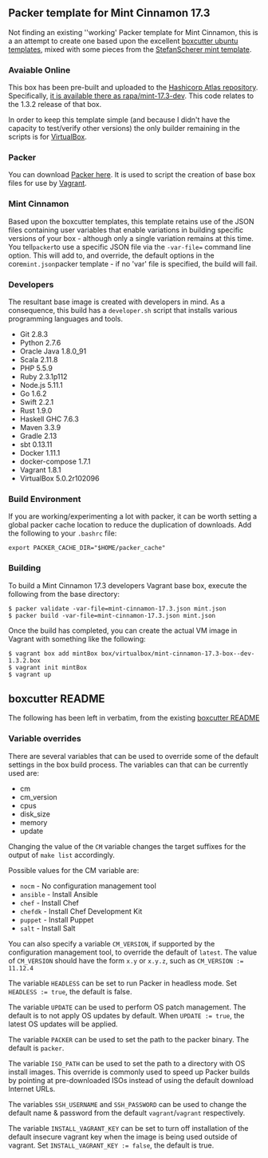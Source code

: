 ## Packer template for Mint Cinnamon 17.3

Not finding an existing ''working' Packer template for Mint Cinnamon, this is a an attempt to create one based upon
the excellent [boxcutter ubuntu templates](https://github.com/boxcutter/ubuntu), mixed with some pieces from the
[StefanScherer mint template](https://github.com/StefanScherer/mint). 

### Avaiable Online ###

This box has been pre-built and uploaded to the [Hashicorp Atlas repository](https://atlas.hashicorp.com/boxes/search). 
Specifically, [it is available there as rapa/mint-17.3-dev](https://atlas.hashicorp.com/rapa/boxes/mint-17.3-dev).
This code relates to the 1.3.2 release of that box.

In order to keep this template simple (and because I
didn't have the capacity to test/verify other versions) the only builder remaining in the scripts is for [VirtualBox](https://www.virtualbox.org/).

### Packer

You can download [Packer here](https://packer.io/). It is used to script the creation of base box files for use by [Vagrant](https://www.vagrantup.com/).

### Mint Cinnamon

Based upon the boxcutter templates, this template retains use of the JSON files containing user variables that enable variations in building specific versions of your box -
although only a single variation remains at this time. You tell`packer`to use a specific JSON file via the `-var-file=` command line
option.  This will add to, and override, the default options in the core`mint.json`packer template - if  no 'var' file is specified, the build will fail.

### Developers

The resultant base image is created with developers in mind. As a consequence, this build has a `developer.sh` script that installs various programming languages and tools.
* Git 2.8.3
* Python 2.7.6
* Oracle Java 1.8.0_91
* Scala 2.11.8
* PHP 5.5.9
* Ruby 2.3.1p112
* Node.js 5.11.1
* Go 1.6.2
* Swift 2.2.1
* Rust 1.9.0
* Haskell GHC 7.6.3
* Maven 3.3.9
* Gradle 2.13
* sbt 0.13.11
* Docker 1.11.1
* docker-compose 1.7.1
* Vagrant 1.8.1
* VirtualBox 5.0.2r102096

### Build Environment

If you are working/experimenting a lot with packer, it can be worth setting a global packer cache location to reduce the duplication of downloads.
Add the following to your `.bashrc` file:

    export PACKER_CACHE_DIR="$HOME/packer_cache"

### Building

To build a Mint Cinnamon 17.3 developers Vagrant base box, execute the following from the base directory:

    $ packer validate -var-file=mint-cinnamon-17.3.json mint.json
    $ packer build -var-file=mint-cinnamon-17.3.json mint.json
    
Once the build has completed, you can create the actual VM image in Vagrant with something like the following:

    $ vagrant box add mintBox box/virtualbox/mint-cinnamon-17.3-box--dev-1.3.2.box
    $ vagrant init mintBox
    $ vagrant up
    




## boxcutter README

The following has been left in verbatim, from the existing [boxcutter README](https://github.com/boxcutter/ubuntu/blob/master/README.md)

### Variable overrides

There are several variables that can be used to override some of the default
settings in the box build process. The variables can that can be currently
used are:

* cm
* cm_version
* cpus
* disk_size
* memory
* update

Changing the value of the `CM` variable changes the target suffixes for
the output of `make list` accordingly.

Possible values for the CM variable are:

* `nocm` - No configuration management tool
* `ansible` - Install Ansible
* `chef` - Install Chef
* `chefdk` - Install Chef Development Kit
* `puppet` - Install Puppet
* `salt`  - Install Salt

You can also specify a variable `CM_VERSION`, if supported by the
configuration management tool, to override the default of `latest`.
The value of `CM_VERSION` should have the form `x.y` or `x.y.z`,
such as `CM_VERSION := 11.12.4`

The variable `HEADLESS` can be set to run Packer in headless mode.
Set `HEADLESS := true`, the default is false.

The variable `UPDATE` can be used to perform OS patch management.  The
default is to not apply OS updates by default.  When `UPDATE := true`,
the latest OS updates will be applied.

The variable `PACKER` can be used to set the path to the packer binary.
The default is `packer`.

The variable `ISO_PATH` can be used to set the path to a directory with
OS install images. This override is commonly used to speed up Packer builds
by pointing at pre-downloaded ISOs instead of using the default download
Internet URLs.

The variables `SSH_USERNAME` and `SSH_PASSWORD` can be used to change the
 default name & password from the default `vagrant`/`vagrant` respectively.

The variable `INSTALL_VAGRANT_KEY` can be set to turn off installation of the
default insecure vagrant key when the image is being used outside of vagrant.
Set `INSTALL_VAGRANT_KEY := false`, the default is true.




